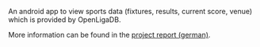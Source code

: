 An android app to view sports data (fixtures, results, current score, venue) which is provided by OpenLigaDB.

More information can be found in the [project report (german)](Projektbericht.md).